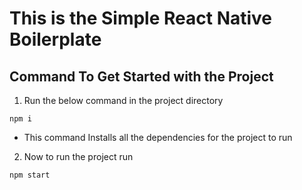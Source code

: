 # This is the Simple React Native Boilerplate

## Command To Get Started with the Project

1.  Run the below command in the project directory

```
npm i
```

- This command Installs all the dependencies for the project to run

2. Now to run the project run

```
npm start
```
